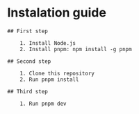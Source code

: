 # Instalation guide

	## First step

		1. Install Node.js
		2. Install pnpm: npm install -g pnpm

	## Second step

		1. Clone this repository
		2. Run pnpm install
   
	## Third step

		1. Run pnpm dev
